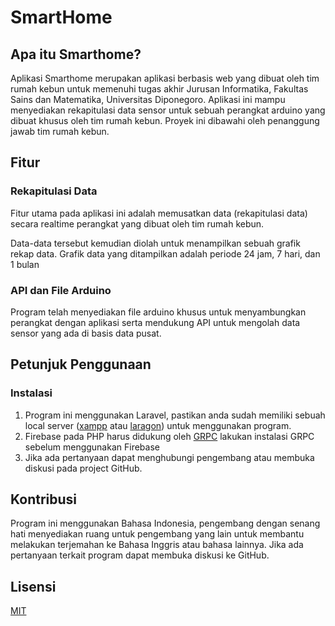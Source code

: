 # SmartHome
## Apa itu Smarthome?
Aplikasi Smarthome merupakan aplikasi berbasis web yang dibuat oleh tim rumah kebun untuk memenuhi tugas akhir Jurusan Informatika, Fakultas Sains dan Matematika, Universitas Diponegoro. Aplikasi ini mampu menyediakan rekapitulasi data sensor untuk sebuah perangkat arduino yang dibuat khusus oleh tim rumah kebun. Proyek ini dibawahi oleh penanggung jawab tim rumah kebun.

## Fitur
### Rekapitulasi Data
Fitur utama pada aplikasi ini adalah memusatkan data (rekapitulasi data) secara realtime perangkat yang dibuat oleh tim rumah kebun.

Data-data tersebut kemudian diolah untuk menampilkan sebuah grafik rekap data. Grafik data yang ditampilkan adalah periode 24 jam, 7 hari, dan 1 bulan
### API dan File Arduino
Program telah menyediakan file arduino khusus untuk menyambungkan perangkat dengan aplikasi serta mendukung API untuk mengolah data sensor yang ada di basis data pusat.

## Petunjuk Penggunaan
### Instalasi
1. Program ini menggunakan Laravel, pastikan anda sudah memiliki sebuah local server ([xampp](https://www.apachefriends.org/download.html) atau [laragon](https://laragon.org/)) untuk menggunakan program.
2. Firebase pada PHP harus didukung oleh [GRPC](https://grpc.io/docs/languages/php/basics/) lakukan instalasi GRPC sebelum menggunakan Firebase
3. Jika ada pertanyaan dapat menghubungi pengembang atau membuka diskusi pada project GitHub.

## Kontribusi
Program ini menggunakan Bahasa Indonesia, pengembang dengan senang hati menyediakan ruang untuk pengembang yang lain untuk membantu melakukan terjemahan ke Bahasa Inggris atau bahasa lainnya. Jika ada pertanyaan terkait program dapat membuka diskusi ke GitHub.

## Lisensi
[MIT](https://choosealicense.com/licenses/mit/)